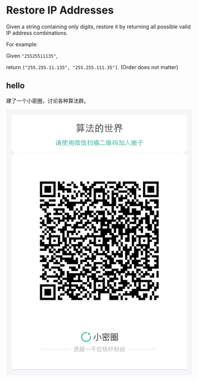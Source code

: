 # Restore IP Addresses

Given a string containing only digits, restore it by returning all possible valid IP address combinations.  

For example:  

Given `"25525511135"`,  

return `["255.255.11.135", "255.255.111.35"]`. (Order does not matter)  


## hello

建了一个小密圈，讨论各种算法群。  

![小密圈](../../suanfa_xiaomiquan.jpg)

